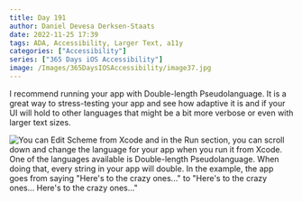 ```yaml
---
title: Day 191
author: Daniel Devesa Derksen-Staats
date: 2022-11-25 17:39
tags: ADA, Accessibility, Larger Text, a11y
categories: ["Accessibility"]
series: ["365 Days iOS Accessibility"]
image: /Images/365DaysIOSAccessibility/image37.jpg
---
```


I recommend running your app with Double-length Pseudolanguage. It is a great way to stress-testing your app and see how adaptive it is and if your UI will hold to other languages that might be a bit more verbose or even with larger text sizes.

![You can Edit Scheme from Xcode and in the Run section, you can scroll down and change the language for your app when you run it from Xcode. One of the languages available is Double-length Pseudolanguage. When doing that, every string in your app will double. In the example, the app goes from saying "Here's to the crazy ones..." to "Here's to the crazy ones... Here's to the crazy ones..."](/Images/365DaysIOSAccessibility/image37.jpg)
